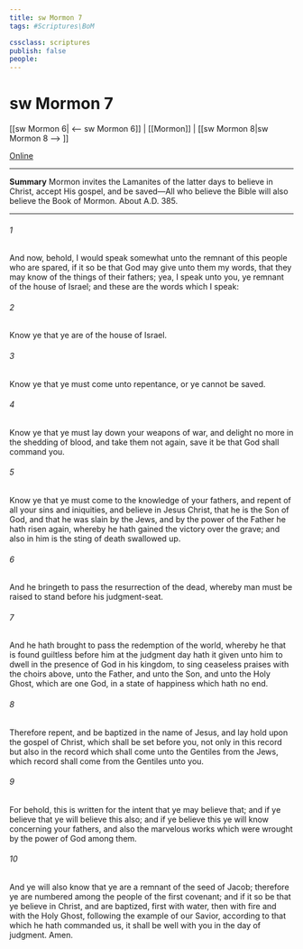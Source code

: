 ```yaml
---
title: sw Mormon 7
tags: #Scriptures\BoM

cssclass: scriptures
publish: false
people:
---
```


# sw Mormon 7
[[sw Mormon 6| <-- sw Mormon 6]] | [[Mormon]] | [[sw Mormon 8|sw Mormon 8 --> ]]

[Online](https://churchofjesuschrist.org/study/scriptures/bofm/morm/7?lang=eng)

---
__Summary__
Mormon invites the Lamanites of the latter days to believe in Christ, accept His gospel, and be saved—All who believe the Bible will also believe the Book of Mormon. About A.D. 385.

---
###### 1 
And now, behold, I would speak somewhat unto the remnant of this people who are spared, if it so be that God may give unto them my words, that they may know of the things of their fathers; yea, I speak unto you, ye remnant of the house of Israel; and these are the words which I speak:

###### 2 
Know ye that ye are of the house of Israel.

###### 3 
Know ye that ye must come unto repentance, or ye cannot be saved.

###### 4 
Know ye that ye must lay down your weapons of war, and delight no more in the shedding of blood, and take them not again, save it be that God shall command you.

###### 5 
Know ye that ye must come to the knowledge of your fathers, and repent of all your sins and iniquities, and believe in Jesus Christ, that he is the Son of God, and that he was slain by the Jews, and by the power of the Father he hath risen again, whereby he hath gained the victory over the grave; and also in him is the sting of death swallowed up.

###### 6 
And he bringeth to pass the resurrection of the dead, whereby man must be raised to stand before his judgment-seat.

###### 7 
And he hath brought to pass the redemption of the world, whereby he that is found guiltless before him at the judgment day hath it given unto him to dwell in the presence of God in his kingdom, to sing ceaseless praises with the choirs above, unto the Father, and unto the Son, and unto the Holy Ghost, which are one God, in a state of happiness which hath no end.

###### 8 
Therefore repent, and be baptized in the name of Jesus, and lay hold upon the gospel of Christ, which shall be set before you, not only in this record but also in the record which shall come unto the Gentiles from the Jews, which record shall come from the Gentiles unto you.

###### 9 
For behold, this is written for the intent that ye may believe that; and if ye believe that ye will believe this also; and if ye believe this ye will know concerning your fathers, and also the marvelous works which were wrought by the power of God among them.

###### 10 
And ye will also know that ye are a remnant of the seed of Jacob; therefore ye are numbered among the people of the first covenant; and if it so be that ye believe in Christ, and are baptized, first with water, then with fire and with the Holy Ghost, following the example of our Savior, according to that which he hath commanded us, it shall be well with you in the day of judgment. Amen.


